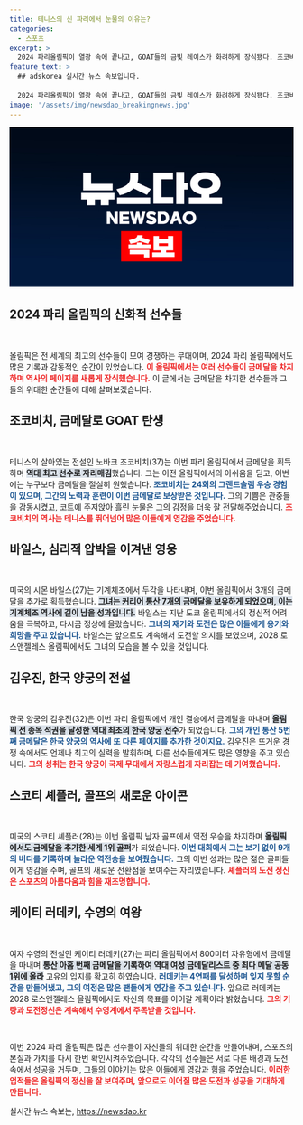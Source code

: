 ```yaml
---
title: 테니스의 신 파리에서 눈물의 이유는?
categories:
  - 스포츠
excerpt: >
  2024 파리올림픽이 열광 속에 끝나고, GOAT들의 금빛 레이스가 화려하게 장식됐다. 조코비치와 바일스, 김우진 등 역사적인 순간들을 만들어낸 스타들이 감동적인 피날레를 선사하며 올림픽의 전설을 이어갔다!
feature_text: >
  ## adskorea 실시간 뉴스 속보입니다.

  2024 파리올림픽이 열광 속에 끝나고, GOAT들의 금빛 레이스가 화려하게 장식됐다. 조코비치와 바일스, 김우진 등 역사적인 순간들을 만들어낸 스타들이 감동적인 피날레를 선사하며 올림픽의 전설을 이어갔다!
image: '/assets/img/newsdao_breakingnews.jpg'
---
```


<p><img src="/assets/img/newsdao_breakingnews.jpg" alt="adskorea 속보" /></p>

<h2 data-ke-size="size26">2024 파리 올림픽의 신화적 선수들</h2>  

<p data-ke-size="size16">&nbsp;</p>  

<p>올림픽은 전 세계의 최고의 선수들이 모여 경쟁하는 무대이며, 2024 파리 올림픽에서도 많은 기록과 감동적인 순간이 있었습니다. <b><span style="color: #ee2323;">이 올림픽에서는 여러 선수들이 금메달을 차지하며 역사의 페이지를 새롭게 장식했습니다.</span></b> 이 글에서는 금메달을 차지한 선수들과 그들의 위대한 순간들에 대해 살펴보겠습니다.</p>

<h2 data-ke-size="size26">조코비치, 금메달로 GOAT 탄생</h2>  

<p data-ke-size="size16">&nbsp;</p>  

<p>테니스의 살아있는 전설인 노바크 조코비치(37)는 이번 파리 올림픽에서 금메달을 획득하며 <b><span style="background-color: #21538527;">역대 최고 선수로 자리매김</span></b>했습니다. 그는 이전 올림픽에서의 아쉬움을 딛고, 이번에는 누구보다 금메달을 절실히 원했습니다. <b><span style="color: #1a5490;">조코비치는 24회의 그랜드슬램 우승 경험이 있으며, 그간의 노력과 훈련이 이번 금메달로 보상받은 것입니다.</span></b> 그의 기쁨은 관중들을 감동시켰고, 코트에 주저앉아 흘린 눈물은 그의 감정을 더욱 잘 전달해주었습니다. <b><span style="color: #ee2323;">조코비치의 역사는 테니스를 뛰어넘어 많은 이들에게 영감을 주었습니다.</span></b></p>

<h2 data-ke-size="size26">바일스, 심리적 압박을 이겨낸 영웅</h2>  

<p data-ke-size="size16">&nbsp;</p>  

<p>미국의 시몬 바일스(27)는 기계체조에서 두각을 나타내며, 이번 올림픽에서 3개의 금메달을 추가로 획득했습니다. <b><span style="background-color: #21538527;">그녀는 커리어 통산 7개의 금메달을 보유하게 되었으며, 이는 기계체조 역사에 길이 남을 성과입니다.</span></b> 바일스는 지난 도쿄 올림픽에서의 정신적 어려움을 극복하고, 다시금 정상에 올랐습니다. <b><span style="color: #1a5490;">그녀의 재기와 도전은 많은 이들에게 용기와 희망을 주고 있습니다.</span></b> 바일스는 앞으로도 계속해서 도전할 의지를 보였으며, 2028 로스앤젤레스 올림픽에서도 그녀의 모습을 볼 수 있을 것입니다.</p>

<h2 data-ke-size="size26">김우진, 한국 양궁의 전설</h2>  

<p data-ke-size="size16">&nbsp;</p>  

<p>한국 양궁의 김우진(32)은 이번 파리 올림픽에서 개인 결승에서 금메달을 따내며 <b><span style="background-color: #21538527;">올림픽 전 종목 석권을 달성한 역대 최초의 한국 양궁 선수</span></b>가 되었습니다. <b><span style="color: #1a5490;">그의 개인 통산 5번째 금메달은 한국 양궁의 역사에 또 다른 페이지를 추가한 것이지요.</span></b> 김우진은 뜨거운 경쟁 속에서도 언제나 최고의 실력을 발휘하며, 다른 선수들에게도 많은 영향을 주고 있습니다. <b><span style="color: #ee2323;">그의 성취는 한국 양궁이 국제 무대에서 자랑스럽게 자리잡는 데 기여했습니다.</span></b></p>

<h2 data-ke-size="size26">스코티 셰플러, 골프의 새로운 아이콘</h2>  

<p data-ke-size="size16">&nbsp;</p>  

<p>미국의 스코티 셰플러(28)는 이번 올림픽 남자 골프에서 역전 우승을 차지하며 <b><span style="background-color: #21538527;">올림픽에서도 금메달을 추가한 세계 1위 골퍼</span></b>가 되었습니다. <b><span style="color: #1a5490;">이번 대회에서 그는 보기 없이 9개의 버디를 기록하며 놀라운 역전승을 보여줬습니다.</span></b> 그의 이번 성과는 많은 젊은 골퍼들에게 영감을 주며, 골프의 새로운 전환점을 보여주는 자리였습니다. <b><span style="color: #ee2323;">셰플러의 도전 정신은 스포츠의 아름다움과 힘을 재조명합니다.</span></b></p>

<h2 data-ke-size="size26">케이티 러데키, 수영의 여왕</h2>  

<p data-ke-size="size16">&nbsp;</p>  

<p>여자 수영의 전설인 케이티 러데키(27)는 파리 올림픽에서 800미터 자유형에서 금메달을 따내며 <b><span style="background-color: #21538527;">통산 아홉 번째 금메달을 기록하여 역대 여성 금메달리스트 중 최다 메달 공동 1위에 올라</span></b> 고유의 입지를 확고히 하였습니다. <b><span style="color: #1a5490;">러데키는 4연패를 달성하며 잊지 못할 순간을 만들어냈고, 그의 여정은 많은 팬들에게 영감을 주고 있습니다.</span></b> 앞으로 러데키는 2028 로스앤젤레스 올림픽에서도 자신의 목표를 이어갈 계획이라 밝혔습니다. <b><span style="color: #ee2323;">그의 기량과 도전정신은 계속해서 수영계에서 주목받을 것입니다.</span></b></p>

<p data-ke-size="size16">&nbsp;</p>  

<p>이번 2024 파리 올림픽은 많은 선수들이 자신들의 위대한 순간을 만들어내며, 스포츠의 본질과 가치를 다시 한번 확인시켜주었습니다. 각각의 선수들은 서로 다른 배경과 도전 속에서 성공을 거두며, 그들의 이야기는 많은 이들에게 영감과 힘을 주었습니다. <b><span style="color: #ee2323;">이러한 업적들은 올림픽의 정신을 잘 보여주며, 앞으로도 이어질 많은 도전과 성공을 기대하게 만듭니다.</span></b></p>
실시간 뉴스 속보는, <a href="https://newsdao.kr" rel="dofollow">https://newsdao.kr</a>


